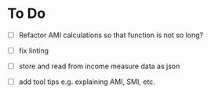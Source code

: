 # To Do
- [ ] Refactor AMI calculations so that function is not so long?
- [ ] fix linting

- [ ] store and read from income measure data as json
- [ ] add tool tips e.g. explaining AMI, SMI, etc.
